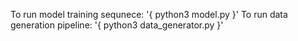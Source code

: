 To run model training sequnece:
 '{ python3 model.py }'
To run data generation pipeline:
 '{ python3 data_generator.py }'
